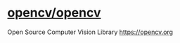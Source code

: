 # [opencv/opencv](https://github.com/opencv/opencv)

Open Source Computer Vision Library https://opencv.org
